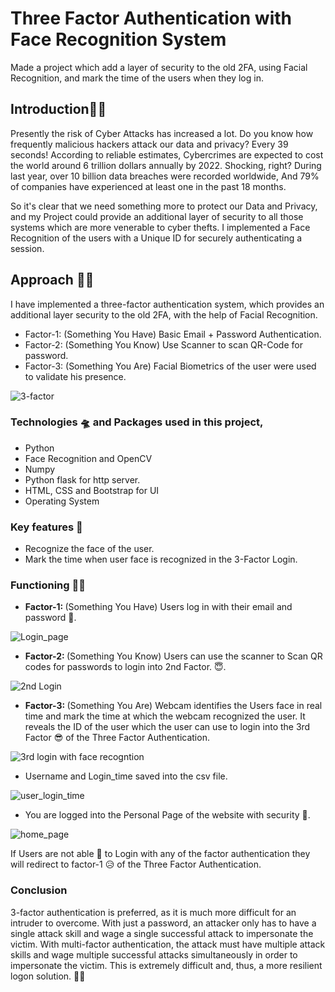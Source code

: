 
# Three Factor Authentication with Face Recognition System
Made a project which add a layer of security to the old 2FA, using Facial Recognition, and mark the time of the users when they log in.

## Introduction:man_office_worker:	
Presently the risk of Cyber Attacks has increased a lot. Do you know how frequently malicious hackers attack our data and privacy? Every 39 seconds! According to reliable estimates, Cybercrimes are expected to cost the world around 6 trillion dollars annually by 2022. Shocking, right? During last year, over 10 billion data breaches were recorded worldwide, And 79% of companies have experienced at least one in the past 18 months.

So it's clear that we need something more to protect our Data and Privacy, and my Project could provide an additional layer of security to all those systems which are more venerable to cyber thefts. I implemented a Face Recognition of the users with a Unique ID for securely authenticating a session.

## Approach :running_man:
I have implemented a three-factor authentication system, which provides an additional layer security to the old 2FA, with the help of Facial Recognition.

- Factor-1: (Something You Have) Basic Email + Password Authentication.
- Factor-2: (Something You Know) Use Scanner to scan QR-Code for password.
- Factor-3: (Something You Are) Facial Biometrics of the user were used to validate his presence. <br>

![3-factor](https://user-images.githubusercontent.com/83868776/193419136-a172b038-6432-4761-8d97-7eef60679270.jpg)


### Technologies :flying_saucer: and Packages used in this project,
- Python
- Face Recognition and OpenCV
- Numpy
- Python flask for http server.
- HTML, CSS and Bootstrap for UI
- Operating System

### Key features :rocket:
- Recognize the face of the user.
- Mark the time when user face is recognized in the 3-Factor Login.

### Functioning :man_student:
- <b>Factor-1: </b> (Something You Have) Users log in with their email and password :hugs:.

![Login_page](https://user-images.githubusercontent.com/83868776/193450228-0a665af1-bc61-40a6-bf7b-466bfb14fccd.png)

- <b>Factor-2: </b> (Something You Know) Users can use the scanner to Scan QR codes for passwords to login into 2nd Factor. :innocent:. 

![2nd Login](https://user-images.githubusercontent.com/83868776/193451034-3ef70de0-1b11-4740-8581-57a4375f64b6.png)
 - <b>Factor-3: </b> (Something You Are) Webcam identifies the Users face in real time and mark the time at which the webcam recognized the user. It reveals the ID of the user which the user can use to login into the 3rd Factor :sunglasses: of the Three Factor Authentication.
 
![3rd login with face recogntion](https://user-images.githubusercontent.com/83868776/193453665-53652b6a-5ef2-4f22-92ec-701b8f989532.png)

- Username and Login_time saved into the csv file.

![user_login_time](https://user-images.githubusercontent.com/83868776/193452819-bac17d43-a494-4edd-9730-ff4620c2b417.png)


- You are logged into the Personal Page of the website with security :partying_face:. 

![home_page](https://user-images.githubusercontent.com/83868776/193452612-0c2b4857-0474-4fe6-aa4c-9ef28db1bc0c.png)

If Users are not able :pleading_face: to Login with any of the factor authentication they will redirect to factor-1 :disappointed_relieved: of the Three Factor Authentication.

### Conclusion
3-factor authentication is preferred, as it is much more difficult for an intruder to overcome. With just a password, an attacker only has to have a single attack skill and wage a single successful attack to impersonate the victim. With multi-factor authentication, the attack must have multiple attack skills and wage multiple successful attacks simultaneously in order to impersonate the victim. This is extremely difficult and, thus, a more resilient logon solution. :wave::wave:
